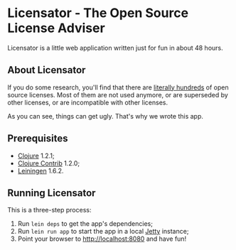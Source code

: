 Licensator - The Open Source License Adviser
============================================

Licensator is a little web application written just for fun in about 48 hours.


About Licensator
----------------

If you do some research, you'll find that there are [literally hundreds][oss-licenses]  of open source licenses. Most of them are not used anymore, or are superseded by other licenses, or are incompatible with other licenses.

As you can see, things can get ugly. That's why we wrote this app.


Prerequisites
-------------

* [Clojure][clj] 1.2.1;
* [Clojure Contrib][contrib] 1.2.0;
* [Leiningen][lein] 1.6.2.


Running Licensator
------------------

This is a three-step process:

1. Run `lein deps` to get the app's dependencies;
2. Run `lein run app` to start the app in a local [Jetty][jetty] instance;
3. Point your browser to [http://localhost:8080][dev] and have fun!


[clj]: http://clojure.org/
[compojure]: http://github.com/weavejester/compojure
[contrib]: http://github.com/clojure/clojure-contrib
[dev]: http://localhost:8080
[jetty]: http://jetty.codehaus.org/jetty/
[lein]: http://github.com/technomancy/leiningen
[oss-licenses]: http://opensource.org/licenses/
